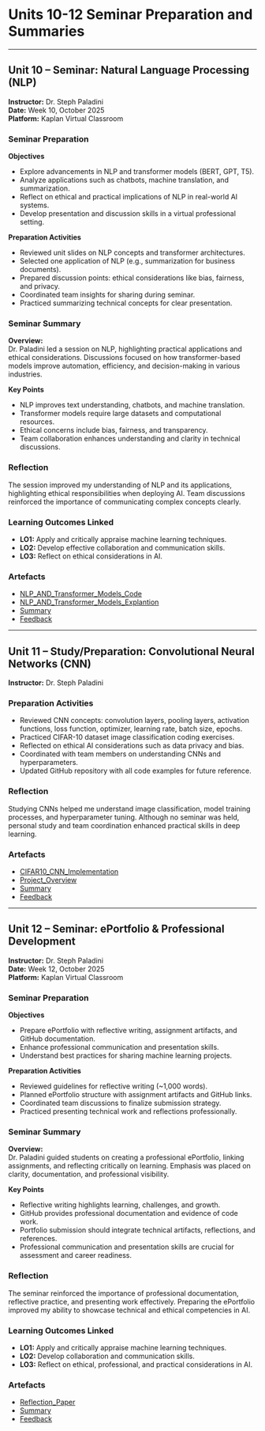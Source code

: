 # Units 10-12 Seminar Preparation and Summaries

---

## Unit 10 – Seminar: Natural Language Processing (NLP)
**Instructor:** Dr. Steph Paladini  
**Date:** Week 10, October 2025  
**Platform:** Kaplan Virtual Classroom  

### Seminar Preparation
**Objectives**
- Explore advancements in NLP and transformer models (BERT, GPT, T5).  
- Analyze applications such as chatbots, machine translation, and summarization.  
- Reflect on ethical and practical implications of NLP in real-world AI systems.  
- Develop presentation and discussion skills in a virtual professional setting.  

**Preparation Activities**
- Reviewed unit slides on NLP concepts and transformer architectures.  
- Selected one application of NLP (e.g., summarization for business documents).  
- Prepared discussion points: ethical considerations like bias, fairness, and privacy.  
- Coordinated team insights for sharing during seminar.  
- Practiced summarizing technical concepts for clear presentation.  

### Seminar Summary
**Overview:**  
Dr. Paladini led a session on NLP, highlighting practical applications and ethical considerations. Discussions focused on how transformer-based models improve automation, efficiency, and decision-making in various industries.  

**Key Points**
- NLP improves text understanding, chatbots, and machine translation.  
- Transformer models require large datasets and computational resources.  
- Ethical concerns include bias, fairness, and transparency.  
- Team collaboration enhances understanding and clarity in technical discussions.  

### Reflection
The session improved my understanding of NLP and its applications, highlighting ethical responsibilities when deploying AI. Team discussions reinforced the importance of communicating complex concepts clearly.  

### Learning Outcomes Linked
- **LO1:** Apply and critically appraise machine learning techniques.  
- **LO2:** Develop effective collaboration and communication skills.  
- **LO3:** Reflect on ethical considerations in AI.  

### Artefacts
- [NLP_AND_Transformer_Models_Code](../../Units/Unit_10-12/Artefacts/Unit10_Code.ipynb) 
- [NLP_AND_Transformer_Models_Explantion](../../Units/Unit_10-12/Artefacts/Unit10_CodeExplantion.md)  
- [Summary](../../Units/Unit_10-12/Summary.md)
- [Feedback](../../Units/Unit_10-12/Feedback.md)


---

## Unit 11 – Study/Preparation: Convolutional Neural Networks (CNN)
**Instructor:** Dr. Steph Paladini  

### Preparation Activities
- Reviewed CNN concepts: convolution layers, pooling layers, activation functions, loss function, optimizer, learning rate, batch size, epochs.  
- Practiced CIFAR-10 dataset image classification coding exercises.  
- Reflected on ethical AI considerations such as data privacy and bias.  
- Coordinated with team members on understanding CNNs and hyperparameters.  
- Updated GitHub repository with all code examples for future reference.  

### Reflection
Studying CNNs helped me understand image classification, model training processes, and hyperparameter tuning. Although no seminar was held, personal study and team coordination enhanced practical skills in deep learning.  

### Artefacts
- [CIFAR10_CNN_Implementation](../../Projects/CNNCode.ipynb)
- [Project_Overview](../../Projects/ProjectOverview.md)
- [Summary](../../Units/Unit_10-12/Summary.md)
- [Feedback](../../Units/Unit_10-12/Feedback.md)



---

## Unit 12 – Seminar: ePortfolio & Professional Development
**Instructor:** Dr. Steph Paladini  
**Date:** Week 12, October 2025  
**Platform:** Kaplan Virtual Classroom  

### Seminar Preparation
**Objectives**
- Prepare ePortfolio with reflective writing, assignment artifacts, and GitHub documentation.  
- Enhance professional communication and presentation skills.  
- Understand best practices for sharing machine learning projects.  

**Preparation Activities**
- Reviewed guidelines for reflective writing (~1,000 words).  
- Planned ePortfolio structure with assignment artifacts and GitHub links.  
- Coordinated team discussions to finalize submission strategy.  
- Practiced presenting technical work and reflections professionally.  

### Seminar Summary
**Overview:**  
Dr. Paladini guided students on creating a professional ePortfolio, linking assignments, and reflecting critically on learning. Emphasis was placed on clarity, documentation, and professional visibility.  

**Key Points**
- Reflective writing highlights learning, challenges, and growth.  
- GitHub provides professional documentation and evidence of code work.  
- Portfolio submission should integrate technical artifacts, reflections, and references.  
- Professional communication and presentation skills are crucial for assessment and career readiness.  

### Reflection
The seminar reinforced the importance of professional documentation, reflective practice, and presenting work effectively. Preparing the ePortfolio improved my ability to showcase technical and ethical competencies in AI.  

### Learning Outcomes Linked
- **LO1:** Apply and critically appraise machine learning techniques.  
- **LO2:** Develop collaboration and communication skills.  
- **LO3:** Reflect on ethical, professional, and practical considerations in AI.  

### Artefacts  
- [Reflection_Paper](../../Reflection/Reflection.md)
- [Summary](../../Units/Unit_10-12/Summary.md)
- [Feedback](../../Units/Unit_10-12/Feedback.md)


